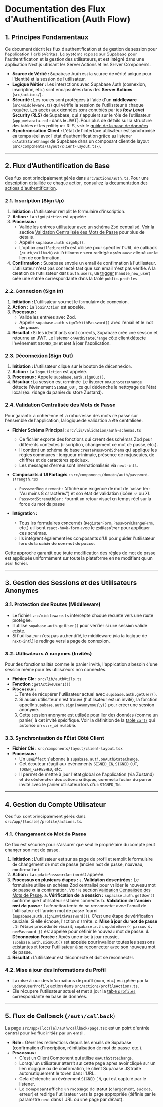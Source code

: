 # Documentation des Flux d'Authentification (Auth Flow)

## 1. Principes Fondamentaux

Ce document décrit les flux d'authentification et de gestion de session pour l'application HerbisVeritas. Le système repose sur Supabase pour l'authentification et la gestion des utilisateurs, et est intégré dans une application Next.js utilisant les Server Actions et les Server Components.

- **Source de Vérité :** Supabase Auth est la source de vérité unique pour l'identité et la session de l'utilisateur.
- **Logique Métier :** Les interactions avec Supabase Auth (connexion, inscription, etc.) sont encapsulées dans des **Server Actions** (`src/actions/`).
- **Sécurité :** Les routes sont protégées à l'aide d'un **middleware** (`src/middleware.ts`) qui vérifie la session de l'utilisateur à chaque requête. Les accès aux données sont contrôlés par les **Row Level Security (RLS)** de Supabase, qui s'appuient sur le rôle de l'utilisateur (`app_metadata.role` dans le JWT). Pour plus de détails sur la structure des tables et les politiques RLS, voir le [guide de la base de données](./DATABASE.md#schéma-des-tables).
- **Synchronisation Client :** L'état de l'interface utilisateur est synchronisé en temps réel avec l'état d'authentification grâce au listener `onAuthStateChange` de Supabase dans un composant client de layout (`src/components/layout/client-layout.tsx`).

---

## 2. Flux d'Authentification de Base

Ces flux sont principalement gérés dans `src/actions/auth.ts`. Pour une description détaillée de chaque action, consultez la [documentation des actions d'authentification](./ACTIONS.md#2-actions-dauthentification-srcactionsauthts).

### 2.1. Inscription (Sign Up)

1.  **Initiation :** L'utilisateur remplit le formulaire d'inscription.
2.  **Action :** La `signUpAction` est appelée.
3.  **Processus :**
    - Valide les entrées utilisateur avec un schéma Zod centralisé. Voir la section [Validation Centralisée des Mots de Passe](#24-validation-centralisée-des-mots-passe) pour plus de détails.
    - Appelle `supabase.auth.signUp()`.
    - L'option `emailRedirectTo` est utilisée pour spécifier l'URL de callback (`/auth/callback`) où l'utilisateur sera redirigé après avoir cliqué sur le lien de confirmation.
4.  **Confirmation :** Supabase envoie un email de confirmation à l'utilisateur. L'utilisateur n'est pas connecté tant que son email n'est pas vérifié. À la création de l'utilisateur dans `auth.users`, un [trigger](./DATABASE.md#triggers) (`handle_new_user`) crée une entrée correspondante dans la table `public.profiles`.

### 2.2. Connexion (Sign In)

1.  **Initiation :** L'utilisateur soumet le formulaire de connexion.
2.  **Action :** La `loginAction` est appelée.
3.  **Processus :**
    - Valide les entrées avec Zod.
    - Appelle `supabase.auth.signInWithPassword()` avec l'email et le mot de passe.
4.  **Résultat :** Si les identifiants sont corrects, Supabase crée une session et retourne un JWT. Le listener `onAuthStateChange` côté client détecte l'événement `SIGNED_IN` et met à jour l'application.

### 2.3. Déconnexion (Sign Out)

1.  **Initiation :** L'utilisateur clique sur le bouton de déconnexion.
2.  **Action :** La `logoutAction` est appelée.
3.  **Processus :** Appelle `supabase.auth.signOut()`.
4.  **Résultat :** La session est terminée. Le listener `onAuthStateChange` détecte l'événement `SIGNED_OUT`, ce qui déclenche le nettoyage de l'état local (ex: vidage du panier du store Zustand).

### 2.4. Validation Centralisée des Mots de Passe

Pour garantir la cohérence et la robustesse des mots de passe sur l'ensemble de l'application, la logique de validation a été centralisée.

- **Fichier Schéma Principal :** `src/lib/validation/auth-schemas.ts`

  - Ce fichier exporte des fonctions qui créent des schémas Zod pour différents contextes (inscription, changement de mot de passe, etc.).
  - Il contient un schéma de base `createPasswordSchema` qui applique les règles communes : longueur minimale, présence de majuscules, de chiffres et de caractères spéciaux.
  - Les messages d'erreur sont internationalisés via `next-intl`.

- **Composants d'UI Partagés :** `src/components/domain/auth/password-strength.tsx`

  - `PasswordRequirement` : Affiche une exigence de mot de passe (ex: "Au moins 8 caractères") et son état de validation (icône ✓ ou X).
  - `PasswordStrengthBar` : Fournit un retour visuel en temps réel sur la force du mot de passe.

- **Intégration :**
  - Tous les formulaires concernés (`RegisterForm`, `PasswordChangeForm`, etc.) utilisent `react-hook-form` avec le `zodResolver` pour appliquer ces schémas.
  - Ils intègrent également les composants d'UI pour guider l'utilisateur lors de la saisie de son mot de passe.

Cette approche garantit que toute modification des règles de mot de passe est appliquée uniformément sur toute la plateforme en ne modifiant qu'un seul fichier.

---

## 3. Gestion des Sessions et des Utilisateurs Anonymes

### 3.1. Protection des Routes (Middleware)

- Le fichier `src/middleware.ts` intercepte chaque requête vers une route protégée.
- Il utilise `supabase.auth.getUser()` pour vérifier si une session valide existe.
- Si l'utilisateur n'est pas authentifié, le middleware (via la logique de `next-intl`) le redirige vers la page de connexion.

### 3.2. Utilisateurs Anonymes (Invités)

Pour des fonctionnalités comme le panier invité, l'application a besoin d'une session même pour les utilisateurs non connectés.

- **Fichier Clé :** `src/lib/authUtils.ts`
- **Fonction :** `getActiveUserId()`
- **Processus :**
  1. Tente de récupérer l'utilisateur actuel avec `supabase.auth.getUser()`.
  2. Si aucun utilisateur n'est trouvé (l'utilisateur est un invité), la fonction appelle `supabase.auth.signInAnonymously()` pour créer une session anonyme.
  3. Cette session anonyme est utilisée pour lier des données (comme un panier) à cet invité spécifique. Voir la définition de la [table `carts`](./DATABASE.md#table-publiccarts) qui autorise un `user_id` nullable.

### 3.3. Synchronisation de l'État Côté Client

- **Fichier Clé :** `src/components/layout/client-layout.tsx`
- **Processus :**
  - Un `useEffect` s'abonne à `supabase.auth.onAuthStateChange`.
  - Cet écouteur réagit aux événements `SIGNED_IN`, `SIGNED_OUT`, `TOKEN_REFRESHED`, etc.
  - Il permet de mettre à jour l'état global de l'application (via Zustand) et de déclencher des actions critiques, comme la fusion du panier invité avec le panier utilisateur lors d'un `SIGNED_IN`.

---

## 4. Gestion du Compte Utilisateur

Ces flux sont principalement gérés dans `src/app/[locale]/profile/actions.ts`.

### 4.1. Changement de Mot de Passe

Ce flux est sécurisé pour s'assurer que seul le propriétaire du compte peut changer son mot de passe.

1.  **Initiation :** L'utilisateur est sur sa page de profil et remplit le formulaire de changement de mot de passe (ancien mot de passe, nouveau, confirmation).
2.  **Action :** La `updatePasswordAction` est appelée.
3.  **Processus en plusieurs étapes :**
    a. **Validation des entrées :** Le formulaire utilise un schéma Zod centralisé pour valider le nouveau mot de passe et la confirmation. Voir la section [Validation Centralisée des Mots de Passe](#24-validation-centralisée-des-mots-passe).
    a. **Vérification de la session :** `supabase.auth.getUser()` confirme que l'utilisateur est bien connecté.
    b. **Validation de l'ancien mot de passe :** La fonction tente de se reconnecter avec l'email de l'utilisateur et l'ancien mot de passe fourni (`supabase.auth.signInWithPassword()`). C'est une étape de vérification cruciale. Si elle échoue, l'action s'arrête.
    c. **Mise à jour du mot de passe :** Si l'étape précédente réussit, `supabase.auth.updateUser({ password: newPassword })` est appelée pour définir le nouveau mot de passe.
    d. **Déconnexion Forcée :** Après une mise à jour réussie, `supabase.auth.signOut()` est appelée pour invalider toutes les sessions existantes et forcer l'utilisateur à se reconnecter avec son nouveau mot de passe.
4.  **Résultat :** L'utilisateur est déconnecté et doit se reconnecter.

### 4.2. Mise à jour des Informations du Profil

- La mise à jour des informations de profil (nom, etc.) est gérée par la `updateUserProfile` action dans `src/actions/profileActions.ts`.
- Elle récupère l'utilisateur actuel et met à jour la [table `profiles`](./DATABASE.md#table-publicprofiles) correspondante en base de données.

---

## 5. Flux de Callback (`/auth/callback`)

La page `src/app/[locale]/auth/callback/page.tsx` est un point d'entrée central pour les flux initiés par un email.

- **Rôle :** Gérer les redirections depuis les emails de Supabase (confirmation d'inscription, réinitialisation de mot de passe, etc.).
- **Processus :**
  - C'est un Client Component qui utilise `onAuthStateChange`.
  - Lorsqu'un utilisateur atterrit sur cette page après avoir cliqué sur un lien magique ou de confirmation, le client Supabase JS traite automatiquement le token dans l'URL.
  - Cela déclenche un événement `SIGNED_IN`, qui est capturé par le listener.
  - Le composant affiche un message de statut (chargement, succès, erreur) et redirige l'utilisateur vers la page appropriée (définie par le paramètre `next` dans l'URL ou une page par défaut).
